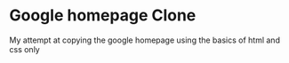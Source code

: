 # Google homepage Clone
My attempt at copying the google homepage using the basics of html and css only
